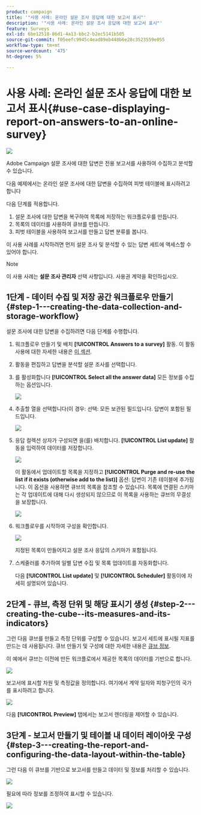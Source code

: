 ```yaml
---
product: campaign
title: '"사용 사례: 온라인 설문 조사 응답에 대한 보고서 표시"'
description: '"사용 사례: 온라인 설문 조사 응답에 대한 보고서 표시"'
feature: Surveys
exl-id: 6be12518-86d1-4a13-bbc2-b2ec5141b505
source-git-commit: f05eefc9945c4ead89eb448b6e28c3523559e055
workflow-type: tm+mt
source-wordcount: '475'
ht-degree: 5%

---
```


# 사용 사례: 온라인 설문 조사 응답에 대한 보고서 표시{#use-case-displaying-report-on-answers-to-an-online-survey}

![](../../assets/v7-only.svg)

Adobe Campaign 설문 조사에 대한 답변은 전용 보고서를 사용하여 수집하고 분석할 수 있습니다.

다음 예제에서는 온라인 설문 조사에 대한 답변을 수집하여 피벗 테이블에 표시하려고 합니다

다음 단계를 적용합니다.

1. 설문 조사에 대한 답변을 복구하여 목록에 저장하는 워크플로우를 만듭니다.
1. 목록의 데이터를 사용하여 큐브를 만듭니다.
1. 피벗 테이블을 사용하여 보고서를 만들고 답변 분류를 봅니다.

이 사용 사례를 시작하려면 먼저 설문 조사 및 분석할 수 있는 답변 세트에 액세스할 수 있어야 합니다.

>[!NOTE]
>
>이 사용 사례는 **설문 조사 관리자** 선택 사항입니다. 사용권 계약을 확인하십시오.

## 1단계 - 데이터 수집 및 저장 공간 워크플로우 만들기 {#step-1---creating-the-data-collection-and-storage-workflow}

설문 조사에 대한 답변을 수집하려면 다음 단계를 수행합니다.

1. 워크플로우 만들기 및 배치 **[!UICONTROL Answers to a survey]** 활동. 이 활동 사용에 대한 자세한 내용은 [이 섹션](../../surveys/using/publish--track-and-use-collected-data.md#using-the-collected-data).
1. 활동을 편집하고 답변을 분석할 설문 조사를 선택합니다.
1. 를 활성화합니다 **[!UICONTROL Select all the answer data]** 모든 정보를 수집하는 옵션입니다.

   ![](assets/reporting_usecase_1_01.png)

1. 추출할 열을 선택합니다(이 경우: 선택: 모든 보관된 필드입니다. 답변이 포함된 필드입니다.

   ![](assets/reporting_usecase_1_02.png)

1. 응답 컬렉션 상자가 구성되면 을(를) 배치합니다. **[!UICONTROL List update]** 활동을 입력하여 데이터를 저장합니다.

   ![](assets/reporting_usecase_1_04.png)

   이 활동에서 업데이트할 목록을 지정하고 **[!UICONTROL Purge and re-use the list if it exists (otherwise add to the list)]** 옵션: 답변이 기존 테이블에 추가됩니다. 이 옵션을 사용하면 큐브의 목록을 참조할 수 있습니다. 목록에 연결된 스키마는 각 업데이트에 대해 다시 생성되지 않으므로 이 목록을 사용하는 큐브의 무결성을 보장합니다.

   ![](assets/reporting_usecase_1_03.png)

1. 워크플로우를 시작하여 구성을 확인합니다.

   ![](assets/reporting_usecase_1_05.png)

   지정된 목록이 만들어지고 설문 조사 응답의 스키마가 포함됩니다.

1. 스케줄러를 추가하여 일별 답변 수집 및 목록 업데이트를 자동화합니다.

   다음 **[!UICONTROL List update]** 및 **[!UICONTROL Scheduler]** 활동이에 자세히 설명되어 있습니다.

## 2단계 - 큐브, 측정 단위 및 해당 표시기 생성 {#step-2---creating-the-cube--its-measures-and-its-indicators}

그런 다음 큐브를 만들고 측정 단위를 구성할 수 있습니다. 보고서 세트에 표시될 지표를 만드는 데 사용됩니다. 큐브 만들기 및 구성에 대한 자세한 내용은 [큐브 정보](../../reporting/using/about-cubes.md).

이 예에서 큐브는 이전에 만든 워크플로에서 제공한 목록의 데이터를 기반으로 합니다.

![](assets/reporting_usecase_2_01.png)

보고서에 표시할 차원 및 측정값을 정의합니다. 여기에서 계약 일자와 피청구인의 국가를 표시하려고 합니다.

![](assets/reporting_usecase_2_02.png)

다음 **[!UICONTROL Preview]** 탭에서는 보고서 렌더링을 제어할 수 있습니다.

## 3단계 - 보고서 만들기 및 테이블 내 데이터 레이아웃 구성 {#step-3---creating-the-report-and-configuring-the-data-layout-within-the-table}

그런 다음 이 큐브를 기반으로 보고서를 만들고 데이터 및 정보를 처리할 수 있습니다.

![](assets/reporting_usecase_3_01.png)

필요에 따라 정보를 조정하여 표시할 수 있습니다.

![](assets/reporting_usecase_3_02.png)
